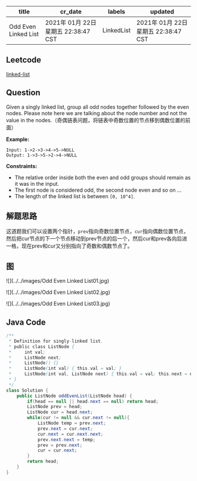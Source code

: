 

| title                | cr_date                              | labels     | updated                              |
| -------------------- | ------------------------------------ | ---------- | ------------------------------------ |
| Odd Even Linked List | 2021年 01月 22日 星期五 22:38:47 CST | LinkedList | 2021年 01月 22日 星期五 22:38:47 CST |

## Leetcode

[linked-list](https://leetcode.com/explore/learn/card/linked-list/219/classic-problems/1208/)  

## Question

Given a singly linked list, group all odd nodes together followed by the even nodes. Please note here we are talking about the node number and not the value in the nodes.（奇偶链表问题，将链表中奇数位置的节点移到偶数位置的前面）

**Example:**

```
Input: 1->2->3->4->5->NULL
Output: 1->3->5->2->4->NULL
```



**Constraints:**

- The relative order inside both the even and odd groups should remain as it was in the input.
- The first node is considered odd, the second node even and so on ...
- The length of the linked list is between `[0, 10^4]`.

## 解题思路

这道题我们可以设置两个指针，`prev`指向奇数位置节点，`cur`指向偶数位置节点，然后把cur节点的下一个节点移动到prev节点的后一个，然后cur和prev各向后进一格，现在prev和cur又分别指向了奇数和偶数节点了。

## 图

![](../../images/Odd Even Linked List01.jpg)



![](../../images/Odd Even Linked List02.jpg)

![](../../images/Odd Even Linked List03.jpg)

## Java Code

```java
/**
 * Definition for singly-linked list.
 * public class ListNode {
 *     int val;
 *     ListNode next;
 *     ListNode() {}
 *     ListNode(int val) { this.val = val; }
 *     ListNode(int val, ListNode next) { this.val = val; this.next = next; }
 * }
 */
class Solution {
    public ListNode oddEvenList(ListNode head) {
        if(head == null || head.next == null) return head;
        ListNode prev = head;
        ListNode cur = head.next;
        while(cur != null && cur.next != null){
            ListNode temp = prev.next;
            prev.next = cur.next;
            cur.next = cur.next.next;
            prev.next.next = temp;
            prev = prev.next;
            cur = cur.next;
        }
        return head;
    }
}
```



